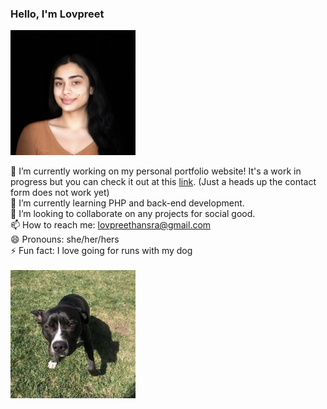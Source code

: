 ### Hello, I'm Lovpreet
<img src="https://github.com/lhansra/lhansra/blob/main/IMG_3314.jpg" alt="me" width="200px"/><br>
<!--
**lhansra/lhansra** is a ✨ _special_ ✨ repository because its `README.md` (this file) appears on your GitHub profile.

Here are some ideas to get you started:

- 🔭 I’m currently working on my personal portfolio website! It's a work in progress but you can check it out at this [link](https://lh-tech-portfolio.web.app/). (Just a heads up the contact form does not work yet)
- 🌱 I’m currently learning PHP and back-end development.
- 👯 I’m looking to collaborate on any projects for social good.
- 📫 How to reach me: lovpreethansra@gmail.com
- 😄 Pronouns: she/her/hers
- ⚡ Fun fact: I love going for runs with my dog 
-->

 🔭 I’m currently working on my personal portfolio website! It's a work in progress but you can check it out at this [link](https://lh-tech-portfolio.web.app/). (Just a heads up the contact form does not work yet)<br>
 🌱 I’m currently learning PHP and back-end development.<br>
 👯 I’m looking to collaborate on any projects for social good.<br>
 📫 How to reach me: lovpreethansra@gmail.com<br>
 😄 Pronouns: she/her/hers<br>
 ⚡ Fun fact: I love going for runs with my dog<br><br>
 <img src="https://github.com/lhansra/lhansra/blob/main/IMG_3348.jpg" alt="my pup" width="200px"/><br>
